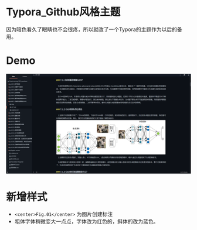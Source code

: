 # Typora_Github风格主题

因为暗色看久了眼睛也不会很疼，所以就改了一个Typora的主题作为以后的备用。
# Demo
![img](https://github.com/Postroggy/Typora_github_style_theme/blob/master/img/demo.png)
# 新增样式
- `<center>Fig.01</center>`
    为图片创建标注  
- 粗体字体稍微变大一点点，字体改为红色的，斜体的改为蓝色。

